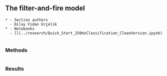 ## The filter-and-fire model

```{list-table}
* - Section authors
  - Dilay Fidan Erçelik
* - Notebooks
  - [](../research/Quick_Start_250HzClassification_CleanVersion.ipynb)
```

```{include} introduction.md
```

### Methods
```{include} methods.md
```

### Results
```{include} results.md
```
